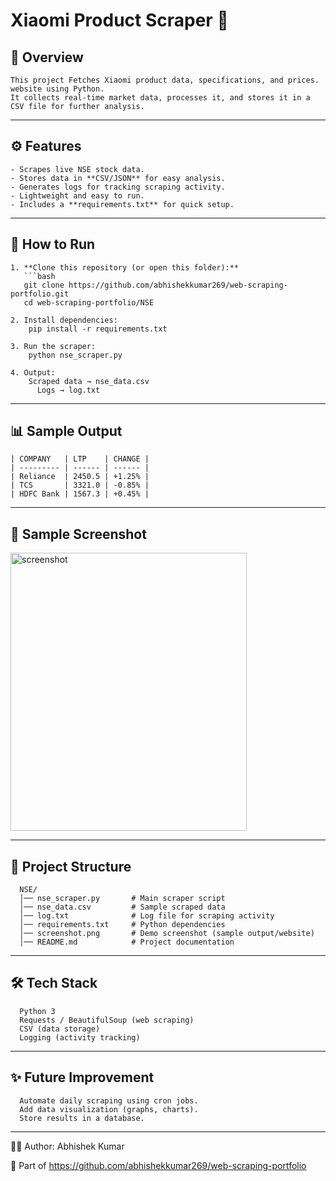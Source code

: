 # Xiaomi Product Scraper 📱

## 📌 Overview
    This project Fetches Xiaomi product data, specifications, and prices. website using Python.  
    It collects real-time market data, processes it, and stores it in a CSV file for further analysis.

---

## ⚙️ Features
    - Scrapes live NSE stock data.
    - Stores data in **CSV/JSON** for easy analysis. 
    - Generates logs for tracking scraping activity.
    - Lightweight and easy to run.
    - Includes a **requirements.txt** for quick setup. 

---

## 🚀 How to Run

    1. **Clone this repository (or open this folder):**
       ```bash
       git clone https://github.com/abhishekkumar269/web-scraping-portfolio.git
       cd web-scraping-portfolio/NSE
    
    2. Install dependencies:
        pip install -r requirements.txt
    
    3. Run the scraper:
        python nse_scraper.py
    
    4. Output:
        Scraped data → nse_data.csv
          Logs → log.txt

---

## 📊 Sample Output

    | COMPANY   | LTP    | CHANGE |
    | --------- | ------ | ------ |
    | Reliance  | 2450.5 | +1.25% |
    | TCS       | 3321.0 | -0.85% |
    | HDFC Bank | 1567.3 | +0.45% |
    

---
## 📸 Sample Screenshot

<img width="378" height="445" alt="screenshot" src="https://github.com/user-attachments/assets/533ec6a7-86a4-450e-8ce7-04ba9e65a651" />

---
## 📂 Project Structure
      
      NSE/
      │── nse_scraper.py       # Main scraper script
      │── nse_data.csv         # Sample scraped data
      │── log.txt              # Log file for scraping activity
      │── requirements.txt     # Python dependencies
      │── screenshot.png       # Demo screenshot (sample output/website)
      │── README.md            # Project documentation
---

## 🛠️ Tech Stack

      Python 3
      Requests / BeautifulSoup (web scraping)
      CSV (data storage)
      Logging (activity tracking)

---
## ✨ Future Improvement

      Automate daily scraping using cron jobs.
      Add data visualization (graphs, charts).
      Store results in a database.

---
👨‍💻 Author: Abhishek Kumar

  🔗 Part of https://github.com/abhishekkumar269/web-scraping-portfolio

